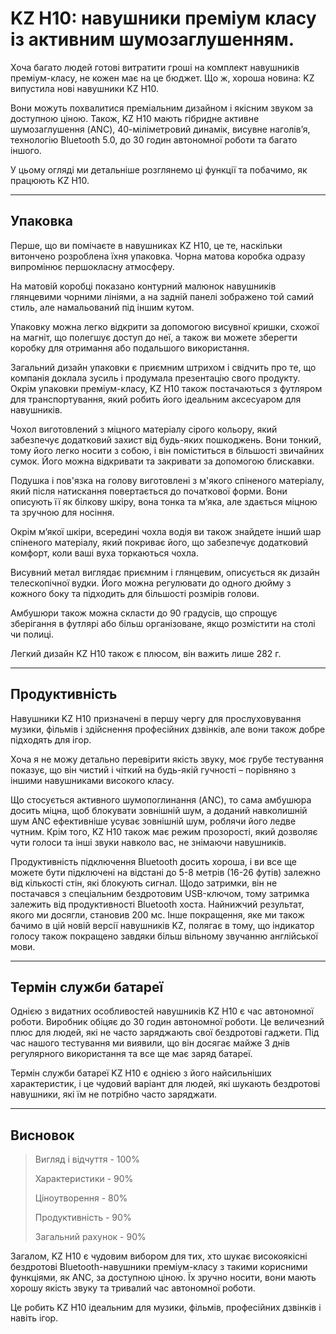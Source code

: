 # KZ H10: навушники преміум класу із активним шумозаглушенням.

Хоча багато людей готові витратити гроші на комплект навушників преміум-класу, не кожен має на це бюджет. Що ж, хороша новина: KZ випустила нові навушники KZ H10.

Вони можуть похвалитися преміальним дизайном і якісним звуком за доступною ціною. Також, KZ H10 мають гібридне активне шумозаглушення (ANC), 40-міліметровий динамік, висувне наголів’я, технологію Bluetooth 5.0, до 30 годин автономної роботи та багато іншого.

У цьому огляді ми детальніше розглянемо ці функції та побачимо, як працюють KZ H10.

---

## Упаковка

Перше, що ви помічаєте в навушниках KZ H10, це те, наскільки витончено розроблена їхня упаковка. Чорна матова коробка одразу випромінює першокласну атмосферу.

На матовій коробці показано контурний малюнок навушників глянцевими чорними лініями, а на задній панелі зображено той самий стиль, але намальований під іншим кутом.

Упаковку можна легко відкрити за допомогою висувної кришки, схожої на магніт, що полегшує доступ до неї, а також ви можете зберегти коробку для отримання або подальшого використання.

Загальний дизайн упаковки є приємним штрихом і свідчить про те, що компанія доклала зусиль і продумала презентацію свого продукту. Окрім упаковки преміум-класу, KZ H10 також постачаються з футляром для транспортування, який робить його ідеальним аксесуаром для навушників.

Чохол виготовлений з міцного матеріалу сірого кольору, який забезпечує додатковий захист від будь-яких пошкоджень. Вони тонкий, тому його легко носити з собою, і він поміститься в більшості звичайних сумок. Його можна відкривати та закривати за допомогою блискавки.

Подушка і пов'язка на голову виготовлені з м'якого спіненого матеріалу, який після натискання повертається до початкової форми. Вони описують її як білкову шкіру, вона тонка та м’яка, але здається міцною та зручною для носіння.

Окрім м’якої шкіри, всередині чохла водія ви також знайдете інший шар спіненого матеріалу, який покриває його, що забезпечує додатковий комфорт, коли ваші вуха торкаються чохла.

Висувний метал виглядає приємним і глянцевим, описується як дизайн телескопічної вудки. Його можна регулювати до одного дюйму з кожного боку та підходить для більшості розмірів голови.

Амбушюри також можна скласти до 90 градусів, що спрощує зберігання в футлярі або більш організоване, якщо розмістити на столі чи полиці.

Легкий дизайн KZ H10 також є плюсом, він важить лише 282 г.

---

## Продуктивність

Навушники KZ H10 призначені в першу чергу для прослуховування музики, фільмів і здійснення професійних дзвінків, але вони також добре підходять для ігор.

Хоча я не можу детально перевірити якість звуку, моє грубе тестування показує, що він чистий і чіткий на будь-якій гучності – порівняно з іншими навушниками високого класу.

Що стосується активного шумопоглинання (ANC), то сама амбушюра досить міцна, щоб блокувати зовнішній шум, а доданий навколишній шум ANC ефективніше усуває зовнішній шум, роблячи його ледве чутним. Крім того, KZ H10 також має режим прозорості, який дозволяє чути голоси та інші звуки навколо вас, не знімаючи навушників.

Продуктивність підключення Bluetooth досить хороша, і ви все ще можете бути підключені на відстані до 5-8 метрів (16-26 футів) залежно від кількості стін, які блокують сигнал. Щодо затримки, він не постачався з спеціальним бездротовим USB-ключом, тому затримка залежить від продуктивності Bluetooth хоста. Найнижчий результат, якого ми досягли, становив 200 мс. Інше покращення, яке ми також бачимо в цій новій версії навушників KZ, полягає в тому, що індикатор голосу також покращено завдяки більш вільному звучанню англійської мови.

---

## Термін служби батареї

Однією з видатних особливостей навушників KZ H10 є час автономної роботи. Виробник обіцяє до 30 годин автономної роботи. Це величезний плюс для людей, які не часто заряджають свої бездротові гаджети. Під час нашого тестування ми виявили, що він досягає майже 3 днів регулярного використання та все ще має заряд батареї.

Термін служби батареї KZ H10 є однією з його найсильніших характеристик, і це чудовий варіант для людей, які шукають бездротові навушники, які їм не потрібно часто заряджати.

---

## Висновок

> Вигляд і відчуття - 100%
>
> Характеристики - 90%
>
> Ціноутворення - 80%
>
> Продуктивність - 90%
>
> Загальний рахунок - 90%

Загалом, KZ H10 є чудовим вибором для тих, хто шукає високоякісні бездротові Bluetooth-навушники преміум-класу з такими корисними функціями, як ANC, за доступною ціною. Їх зручно носити, вони мають хорошу якість звуку та тривалий час автономної роботи.

Це робить KZ H10 ідеальним для музики, фільмів, професійних дзвінків і навіть ігор.
